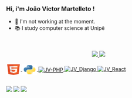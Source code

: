 ### Hi, i'm João Victor Martelleto !
- 💼 I'm not working at the moment.
- 📚 I study computer science at Unipê
</br>
</br>
<div align="center">
 <a href="https://github.com/JoaoVitorMartelleto">
 <img height="150em" src="https://github-readme-stats.vercel.app/api?username=JoaoVitorMartelleto&show_icons=true&theme=blueberry&include_all_commits=true&count_private=true"/>
 <img height="150em" src="https://github-readme-stats.vercel.app/api/top-langs/?username=JoaoVitorMartelleto&layout=compact&langs_count=7&theme=blueberry"/>
</div>
  
<div style="display: inline_block"><br>
  <img align="center" alt="JV-HTML" height="30" width="40" src="https://raw.githubusercontent.com/devicons/devicon/master/icons/html5/html5-original.svg"/>
  <img align="center" alt="JV-Python"height="30" width="40" src="https://raw.githubusercontent.com/devicons/devicon/master/icons/python/python-original.svg"/>
  <img align="center" alt="JV-PHP" height="30" width="40" src="https://cdn.jsdelivr.net/gh/devicons/devicon/icons/php/php-plain.svg" />
  <img aling="center" alt ="JV_Django" heigth ="15" width="30" src="https://cdn.jsdelivr.net/gh/devicons/devicon@latest/icons/django/django-plain.svg" />
  <img aling="center" alt ="JV_React" heigth ="55" width="30" src="https://cdn.jsdelivr.net/gh/devicons/devicon@latest/icons/react/react-original.svg" />
            
</div>
 
##
 
<div> 
  <a href="https://www.instagram.com/jaovitort" target="_blank"><img src="https://img.shields.io/badge/-Instagram-%23E4405F?style=for-the-badge&logo=instagram&logoColor=white" target="_blank"></a>
  <a href = "mailto:joao.m.d.p.t@gmail.com"><img src="https://img.shields.io/badge/-Gmail-%23333?style=for-the-badge&logo=gmail&logoColor=white" target="_blank"></a>
  <a href="https://www.linkedin.com/in/jo%C3%A3o-victor-martelleto-de-paula-teixeira-6b3904220" target="_blank"><img src="https://img.shields.io/badge/-LinkedIn-%230077B5?style=for-the-badge&logo=linkedin&logoColor=white" target="_blank"></a> 
 
</div>

